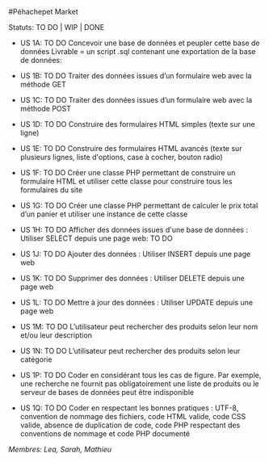 #Péhachepet Market

Statuts: TO DO | WIP | DONE

- US 1A: TO DO
Concevoir une base de données et peupler cette base de données Livrable = un script .sql contenant une exportation de la base de données:

- US 1B: TO DO
Traiter des données issues d’un formulaire web avec la méthode GET

- US 1C: TO DO
Traiter des données issues d’un formulaire web avec la méthode POST

- US 1D: TO DO
Construire des formulaires HTML simples (texte sur une ligne)

- US 1E: TO DO
Construire des formulaires HTML avancés (texte sur plusieurs lignes, liste d'options, case à cocher, bouton radio)

- US 1F: TO DO
Créer une classe PHP permettant de construire un formulaire HTML et utiliser cette classe pour construire tous les formulaires du site

- US 1G: TO DO
Créer une classe PHP permettant de calculer le prix total d’un panier et utiliser une instance de cette classe

- US 1H: TO DO
Afficher des données issues d'une base de données : Utiliser SELECT depuis une page web: TO DO

- US 1J: TO DO 
Ajouter des données : Utiliser INSERT depuis une page web

- US 1K: TO DO
Supprimer des données : Utiliser DELETE depuis une page web

- US 1L: TO DO
Mettre à jour des données : Utiliser UPDATE depuis une page web

- US 1M: TO DO 
L’utilisateur peut rechercher des produits selon leur nom et/ou leur description

- US 1N: TO DO 
L’utilisateur peut rechercher des produits selon leur catégorie

- US 1P: TO DO 
Coder en considérant tous les cas de figure. Par exemple, une recherche ne fournit pas obligatoirement une liste de produits ou le serveur de bases de données peut être indisponible

- US 1Q: TO DO
Coder en respectant les bonnes pratiques : UTF-8, convention de nommage des fichiers, code HTML valide, code CSS valide, absence de duplication de code, code PHP respectant des conventions de nommage et code PHP documenté

*Membres: Lea, Sarah, Mathieu*